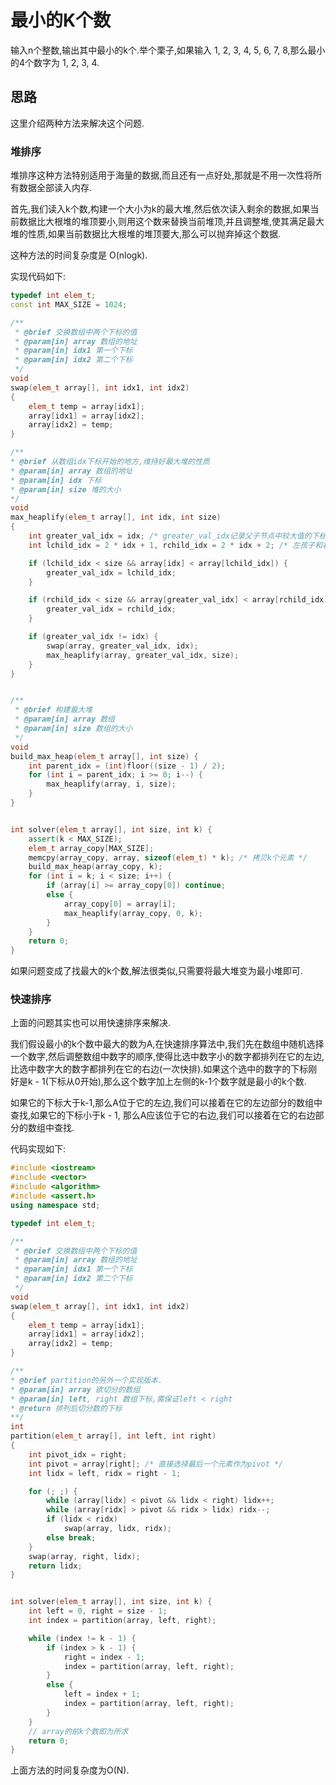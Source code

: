 # 最小的K个数

输入n个整数,输出其中最小的k个.举个栗子,如果输入 1, 2, 3, 4, 5, 6, 7, 8,那么最小的4个数字为 1, 2, 3, 4.

## 思路

这里介绍两种方法来解决这个问题.

### 堆排序

堆排序这种方法特别适用于海量的数据,而且还有一点好处,那就是不用一次性将所有数据全部读入内存.

首先,我们读入k个数,构建一个大小为k的最大堆,然后依次读入剩余的数据,如果当前数据比大根堆的堆顶要小,则用这个数来替换当前堆顶,并且调整堆,使其满足最大堆的性质,如果当前数据比大根堆的堆顶要大,那么可以抛弃掉这个数据.

这种方法的时间复杂度是 O(nlogk).

实现代码如下:

```cpp
typedef int elem_t;
const int MAX_SIZE = 1024;

/**
 * @brief 交换数组中两个下标的值
 * @param[in] array 数组的地址
 * @param[in] idx1 第一个下标
 * @param[in] idx2 第二个下标
 */
void
swap(elem_t array[], int idx1, int idx2)
{
	elem_t temp = array[idx1];
	array[idx1] = array[idx2];
	array[idx2] = temp;
}

/**
* @brief 从数组idx下标开始的地方,维持好最大堆的性质
* @param[in] array 数组的地址
* @param[in] idx 下标
* @param[in] size 堆的大小
*/
void
max_heaplify(elem_t array[], int idx, int size)
{
	int greater_val_idx = idx; /* greater_val_idx记录父子节点中较大值的下标 */
	int lchild_idx = 2 * idx + 1, rchild_idx = 2 * idx + 2; /* 左孩子和右孩子的下标 */

	if (lchild_idx < size && array[idx] < array[lchild_idx]) {
		greater_val_idx = lchild_idx;
	}

	if (rchild_idx < size && array[greater_val_idx] < array[rchild_idx]) {
		greater_val_idx = rchild_idx;
	}

	if (greater_val_idx != idx) {
		swap(array, greater_val_idx, idx);
		max_heaplify(array, greater_val_idx, size);
	}
}


/**
 * @brief 构建最大堆
 * @param[in] array 数组
 * @param[in] size 数组的大小
 */
void
build_max_heap(elem_t array[], int size) {
	int parent_idx = (int)floor((size - 1) / 2);
	for (int i = parent_idx; i >= 0; i--) {
		max_heaplify(array, i, size);
	}
}


int solver(elem_t array[], int size, int k) {
	assert(k < MAX_SIZE);
	elem_t array_copy[MAX_SIZE];
	memcpy(array_copy, array, sizeof(elem_t) * k); /* 拷贝k个元素 */
	build_max_heap(array_copy, k);
	for (int i = k; i < size; i++) {
		if (array[i] >= array_copy[0]) continue;
		else {
			array_copy[0] = array[i];
			max_heaplify(array_copy, 0, k);
		}
	}
	return 0;
}
```

如果问题变成了找最大的k个数,解法很类似,只需要将最大堆变为最小堆即可.

### 快速排序
上面的问题其实也可以用快速排序来解决.

我们假设最小的k个数中最大的数为A,在快速排序算法中,我们先在数组中随机选择一个数字,然后调整数组中数字的顺序,使得比选中数字小的数字都排列在它的左边,比选中数字大的数字都排列在它的右边(一次快排).如果这个选中的数字的下标刚好是k - 1(下标从0开始),那么这个数字加上左侧的k-1个数字就是最小的k个数.

如果它的下标大于k-1,那么A位于它的左边,我们可以接着在它的左边部分的数组中查找,如果它的下标小于k - 1, 那么A应该位于它的右边,我们可以接着在它的右边部分的数组中查找.

代码实现如下:

```cpp
#include <iostream>
#include <vector>
#include <algorithm>
#include <assert.h>
using namespace std;

typedef int elem_t;

/**
 * @brief 交换数组中两个下标的值
 * @param[in] array 数组的地址
 * @param[in] idx1 第一个下标
 * @param[in] idx2 第二个下标
 */
void
swap(elem_t array[], int idx1, int idx2)
{
	elem_t temp = array[idx1];
	array[idx1] = array[idx2];
	array[idx2] = temp;
}

/**
* @brief partition的另外一个实现版本.
* @param[in] array 欲切分的数组
* @param[in] left, right 数组下标,需保证left < right
* @return 排列后切分数的下标
**/
int
partition(elem_t array[], int left, int right)
{
	int pivot_idx = right;
	int pivot = array[right]; /* 直接选择最后一个元素作为pivot */
	int lidx = left, ridx = right - 1;

	for (; ;) {
		while (array[lidx] < pivot && lidx < right) lidx++;
		while (array[ridx] > pivot && ridx > lidx) ridx--;
		if (lidx < ridx)
			swap(array, lidx, ridx);
		else break;
	}
	swap(array, right, lidx);
	return lidx;
}


int solver(elem_t array[], int size, int k) {
	int left = 0, right = size - 1;
	int index = partition(array, left, right);

	while (index != k - 1) {
		if (index > k - 1) {
			right = index - 1;
			index = partition(array, left, right);
		}
		else {
			left = index + 1;
			index = partition(array, left, right);
		}
	}
	// array的前k个数即为所求
	return 0;
}
```

上面方法的时间复杂度为O(N).



